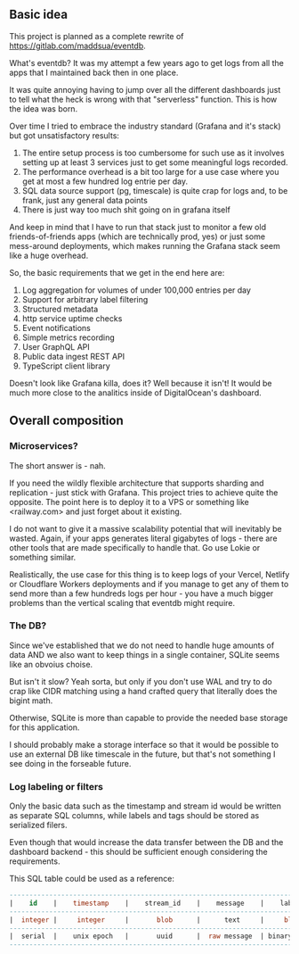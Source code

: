 ## Basic idea

This project is planned as a complete rewrite of <https://gitlab.com/maddsua/eventdb>.

What's eventdb? It was my attempt a few years ago to get logs from all the apps that I maintained back then in one place.

It was quite annoying having to jump over all the different dashboards just to tell what the heck is wrong with that "serverless" function. This is how the idea was born.

Over time I tried to embrace the industry standard (Grafana and it's stack) but got unsatisfactory results:

1. The entire setup process is too cumbersome for such use as it involves setting up at least 3 services just to get some meaningful logs recorded.
2. The performance overhead is a bit too large for a use case where you get at most a few hundred log entrie per day.
3. SQL data source support (pg, timescale) is quite crap for logs and, to be frank, just any general data points
4. There is just way too much shit going on in grafana itself

And keep in mind that I have to run that stack just to monitor a few old friends-of-friends apps (which are technically prod, yes) or just some mess-around deployments, which makes running the Grafana stack seem like a huge overhead.

So, the basic requirements that we get in the end here are:

1. Log aggregation for volumes of under 100,000 entries per day
2. Support for arbitrary label filtering
3. Structured metadata
4. http service uptime checks
5. Event notifications
6. Simple metrics recording
7. User GraphQL API
8. Public data ingest REST API
9. TypeScript client library

Doesn't look like Grafana killa, does it? Well because it isn't! It would be much more close to the analitics inside of DigitalOcean's dashboard.

## Overall composition

### Microservices?

The short answer is - nah.

If you need the wildly flexible architecture that supports sharding and replication - just stick with Grafana. This project tries to achieve quite the opposite. The point here is to deploy it to a VPS or something like <railway.com> and just forget about it existing.

I do not want to give it a massive scalability potential that will inevitably be wasted. Again, if your apps generates literal gigabytes of logs - there are other tools that are made specifically to handle that. Go use Lokie or something similar.

Realistically, the use case for this thing is to keep logs of your Vercel, Netlify or Cloudflare Workers deployments and if you manage to get any of them to send more than a few hundreds logs per hour - you have a much bigger problems than the vertical scaling that eventdb might require.


### The DB?

Since we've established that we do not need to handle huge amounts of data AND we also want to keep things in a single container, SQLite seems like an obvoius choise.

But isn't it slow? Yeah sorta, but only if you don't use WAL and try to do crap like CIDR matching using a hand crafted query that literally does the bigint math.

Otherwise, SQLite is more than capable to provide the needed base storage for this application.

I should probably make a storage interface so that it would be possible to use an external DB like timescale in the future, but that's not something I see doing in the forseable future.


### Log labeling or filters

Only the basic data such as the timestamp and stream id would be written as separate SQL columns, while labels and tags should be stored as serialized filers.

Even though that would increase the data transfer between the DB and the dashboard backend - this should be sufficient enough considering the requirements.

This SQL table could be used as a reference:
```sql
------------------------------------------------------------------------------------------------
|    id    |    timestamp    |    stream_id    |    message    |    labels    |    metadata    |
------------------------------------------------------------------------------------------------
|  integer |     integer     |       blob      |      text     |     blob     |      blob      |
------------------------------------------------------------------------------------------------
|  serial  |    unix epoch   |       uuid      |  raw message  | binary array |    json map    |
------------------------------------------------------------------------------------------------
```
